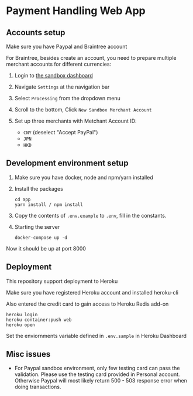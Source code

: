 # Payment Handling Web App

## Accounts setup

Make sure you have Paypal and Braintree account

For Braintree, besides create an account, you need to prepare multiple merchant accounts for different currencies:

1. Login to [the sandbox dashboard](https://sandbox.braintreegateway.com)

2. Navigate `Settings` at the navigation bar

3. Select `Processing` from the dropdown menu

4. Scroll to the bottom, Click `New Sandbox Merchant Account`

5. Set up three merchants with Metchant Account ID:
    - `CNY` (deselect "Accept PayPal")
    - `JPN`
    - `HKD`

## Development environment setup

1. Make sure you have docker, node and npm/yarn installed

2. Install the packages
    ```
    cd app
    yarn install / npm install
    ```

3. Copy the contents of `.env.example` to `.env`, fill in the constants.

4. Starting the server
    ```
    docker-compose up -d
    ```

Now it should be up at port 8000

## Deployment

This repository support deployment to Heroku

Make sure you have registered Heroku account and installed heroku-cli

Also entered the credit card to gain access to Heroku Redis add-on

```
heroku login
heroku container:push web
heroku open
``` 

Set the enviornments variable defined in `.env.sample` in Heroku Dashboard

## Misc issues

- For Paypal sandbox environment, only few testing card can pass the validation. Please use the testing card provided in Personal account. Otherwise Paypal will most likely return 500 - 503 response error when doing transactions.
